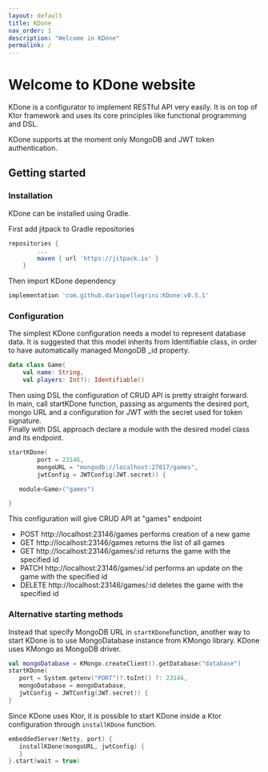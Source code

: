 ```yaml
---
layout: default
title: KDone
nav_order: 1
description: "Welcome in KDone"
permalink: /
---
```



# Welcome to KDone website

KDone is a configurator to implement RESTful API very easily. It is on top of Ktor framework and uses its core principles like functional programming and DSL.

KDone supports at the moment only MongoDB and JWT token authentication.

## Getting started
### Installation
KDone can be installed using Gradle.

First add jitpack to Gradle repositories

```groovy
repositories {
        ...
        maven { url 'https://jitpack.io' }
    }
```

Then import KDone dependency
```groovy
implementation 'com.github.dariopellegrini:KDone:v0.5.1'
```

### Configuration
 The simplest KDone configuration needs a model to represent database data. It is suggested that this model inherits from Identifiable class, in order to have automatically managed MongoDB _id property.

```kotlin
data class Game(
    val name: String,
    val players: Int?): Identifiable()
```

Then using DSL the configuration of CRUD API is pretty straight forward.  
In main, call startKDone function, passing as arguments the desired port, mongo URL and a configuration for JWT with the secret used for token signature.  
Finally with DSL approach declare a module with the desired model class and its endpoint.

```kotlin
startKDone(
        port = 23146,
        mongoURL = "mongodb://localhost:27017/games",
        jwtConfig = JWTConfig(JWT.secret)) {

   module<Game>("games")

}
```

This configuration will give CRUD API at "games" endpoint

- POST http://localhost:23146/games performs creation of a new game
- GET http://localhost:23146/games returns the list of all games
- GET http://localhost:23146/games/:id returns the game with the specified id
- PATCH http://localhost:23146/games/:id performs an update on the game with the specified id
- DELETE http://localhost:23146/games/:id deletes the game with the specified id

### Alternative starting methods
Instead that specify MongoDB URL in `startKDone`function, another way to start KDone is to use
MongoDatabase instance from KMongo library. KDone uses KMongo as MongoDB driver.
```kotlin
val mongoDatabase = KMongo.createClient().getDatabase("database")
startKDone(
   port = System.getenv("PORT")?.toInt() ?: 23146,
   mongoDatabase = mongoDatabase,
   jwtConfig = JWTConfig(JWT.secret)) {
}
```
Since KDone uses Ktor, it is possible to start KDone inside a Ktor configuration through `installKDone` function.
```kotlin
embeddedServer(Netty, port) {
   installKDone(mongoURL, jwtConfig) {
   }
}.start(wait = true)
```
